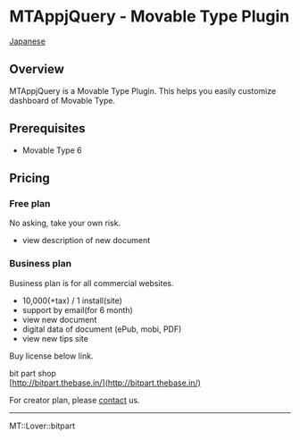 MTAppjQuery - Movable Type Plugin
=================

[Japanese](README.ja.md)

## Overview

MTAppjQuery is a Movable Type Plugin. This helps you easily customize dashboard of Movable Type.

## Prerequisites

* Movable Type 6

## Pricing

### Free plan

No asking, take your own risk.  

* view description of new document

### Business plan

Business plan is for all commercial websites.

* 10,000(+tax) / 1 install(site)
* support by email(for 6 month)
* view new document
* digital data of document (ePub, mobi, PDF)
* view new tips site

Buy license below link.

bit part shop  
[http://bitpart.thebase.in/](http://bitpart.thebase.in/)

For creator plan, please [contact](http://bit-part.net/contact/) us.

---

MT::Lover::bitpart
